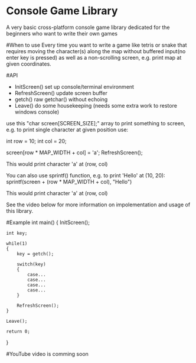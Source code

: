 # Console Game Library
A very basic cross-platform console game library dedicated
for the beginners who want to write their own games

#When to use
Every time you want to write a game like tetris or snake
that requires moving the character(s) along the map without
buffered input(no enter key is pressed) as well as a non-scrolling
screen, e.g. print map at given coordinates.

#API

  - InitScreen()        set up console/terminal environment
  - RefreshScreen()     update screen buffer
  - getch()             raw getchar() without echoing
  - Leave()             do some housekeeping (needs some extra work to restore windows console)

  use this "char screen[SCREEN_SIZE];" array to print something to screen,
  e.g. to print single character at given position use:
  
  int row = 10; int col = 20;
  
  screen[row * MAP_WIDTH + col] = 'a';
  RefreshScreen();
  
  This would print character 'a' at (row, col)
  
  You can also use sprintf() function, e.g. to print 'Hello' at (10, 20):
  sprintf(screen + (row * MAP_WIDTH + col), "Hello")
  
  This would print character 'a' at (row, col)
  
  See the video below for more information on impolementation and usage
  of this library.

#Example
int main()
{
    InitScreen();
    
    int key;
    
    while(1)
    {
        key = getch();
        
        switch(key)
        {
            case...
            case...
            case...
            case...
        }
        
        RefreshScreen();
    }
    
    Leave();

    return 0;
}

#YouTube video
is comming soon


